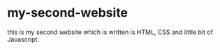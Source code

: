 # my-second-website
this is my second website which is written is HTML, CSS and little bit of Javascript.
